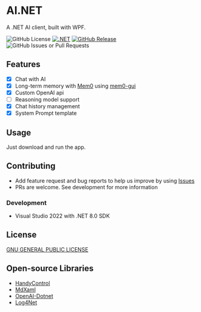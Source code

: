 # AI.NET

A .NET AI client, built with WPF.

![GitHub License](https://img.shields.io/github/license/SamHou0/AI.NET)
[![.NET](https://github.com/SamHou0/AI.NET/actions/workflows/dotnet-desktop.yml/badge.svg)](https://github.com/SamHou0/AI.NET/actions/workflows/dotnet-desktop.yml)
[![GitHub Release](https://img.shields.io/github/v/release/SamHou0/AI.NET?label=Latest%20Version)](https://github.com/SamHou0/AI.NET/releases)
![GitHub Issues or Pull Requests](https://img.shields.io/github/issues/SamHou0/AI.NET)

## Features

- [x] Chat with AI
- [x] Long-term memory with [Mem0](https://github.com/mem0ai/mem0) using [mem0-gui](https://github.com/SamHou0/mem0-gui)
- [x] Custom OpenAI api
- [ ] Reasoning model support
- [x] Chat history management
- [x] System Prompt template

## Usage

Just download and run the app.

## Contributing

- Add feature request and bug reports to help us improve by using [Issues](https://github.com/SamHou0/AI.NET/issues)
- PRs are welcome. See development for more information

### Development

- Visual Studio 2022 with .NET 8.0 SDK

## License

[GNU GENERAL PUBLIC LICENSE](./LICENSE.txt)

## Open-source Libraries

- [HandyControl](https://github.com/HandyOrg/HandyControl)
- [MdXaml](https://github.com/whistyun/MdXaml)
- [OpenAI-Dotnet](https://github.com/openai/openai-dotnet)
- [Log4Net](https://github.com/apache/logging-log4net)
